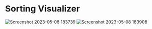 # Sorting Visualizer 

![Screenshot 2023-05-08 183739](https://user-images.githubusercontent.com/65519637/236952796-7aa94fe8-628b-415e-8478-2268bf677dfd.png)
![Screenshot 2023-05-08 183908](https://user-images.githubusercontent.com/65519637/236952849-f51e2359-b866-4b66-bd57-b2c556c4c228.png)
